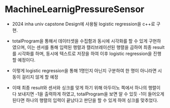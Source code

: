 # MachineLearnigPressureSensor

* 2024 inha univ capstone Design에 사용될 logistic regression을 c++로 구현.
* totalProgram을 통해서 데이터셋을 수집함과 동시에 시각화를 할 수 있게 구현하였으며, 이는 센서를 통해 입력된 행렬과 캘리브레이션된 행렬을 곱하여 최종 result를 시각화를 하며,
동시에 텍스트로 저장을 하여 이후 logistic regression을 진행할 예정이다.
* 이렇게 logistic regression을 통해 1명인지 아닌지 구분하여 한 명이 아니라면 시동이 걸리지 않게 할 예정

* 이때 최종 result와 센서와 싱크를 맞게 하기 위해 아두이노 쪽에서 하나의 행렬이 다 보내지면 -1을 출력하게 하였고, totalProgram을 보면 알 수 있듯 -1이 들어오게 된다면
하나의 행렬의 입력이 끝났다고 판단을 할 수 있게 하여 싱크를 맞추었다.
